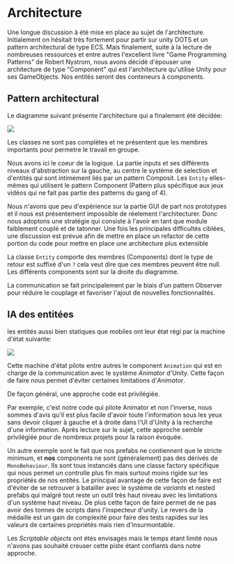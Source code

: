 # Architecture

Une longue discussion à été mise en place au sujet de l'architecture. Initialement on hésitait très fortement pour partir sur unity DOTS et un pattern architectural de type ECS. Mais finalement, suite à la lecture de nombreuses ressources et entre autres l'excellent livre "Game Programming Patterns" de Robert Nystrom, nous avons décidé d'épouser une architecture de type "Component" qui est l'architecture qu'utilise Unity pour ses GameObjects. Nos entités seront des conteneurs à components.

## Pattern architectural
Le diagramme suivant présente l'architecture qui a finalement été décidée:

![](https://i.imgur.com/FGRo4Vh.png)

Les classes ne sont pas complètes et ne présentent que les membres importants pour permetre le travail en groupe.

Nous avons ici le coeur de la logique. La partie inputs et ses différents niveaux d'abstraction sur la gauche, au centre le système de selection et d'entités qui sont intimement liés par un pattern Composit. Les `Entity` elles-mêmes qui utilisent le pattern Component (Pattern plus spécifique aux jeux vidéos qui ne fait pas partie des patterns du gang of 4).

Nous n'avons que peu d'expérience sur la partie GUI de part nos prototypes et il nous est présentement impossible de réelement l'architecturer. Donc nous adoptons une stratégie qui consiste à l'avoir en tant que module faiblement couplé et de tatonner. Une fois les principales difficultés ciblées, une discussion est prévue afin de mettre en place un refactor de cette portion du code pour mettre en place une architecture plus extensible

La classe `Entity` comporte des membres (Components) dont le type de retour est suffixé d'un `?` cela veut dire que ces membres peuvent être null. Les différents components sont sur la droite du diagramme.

La communication se fait principalement par le biais d'un pattern Observer pour réduire le couplage et favoriser l'ajout de nouvelles fonctionnalités.


## IA des entitées

les entités aussi bien statiques que mobiles ont leur état régi par la machine d'état suivante:

![](https://i.imgur.com/fKvpIJg.png)

Cette machine d'état pilote entre autres le component `Animation` qui est en charge de la communication avec le système *Animator* d'Unity. Cette façon de faire nous permet d'éviter certaines limitations d'*Animator*.

De façon général, une approche code est privilégiée.

Par exemple, c'est notre code qui pilote Animator et non l'inverse, nous sommes d'avis qu'il est plus facile d'avoir toute l'information sous les yeux sans devoir cliquer à gauche et à droite dans l'UI d'Unity à la recherche d'une information. Après lecture sur le sujet, cette approche semble privilégiée pour de nombreux projets pour la raison évoquée.

Un autre exemple sont le fait que nos prefabs ne contiennent que le stricte minimum, et **nos** components ne sont (généralement) pas des dérivés de `MonoBehaviour`. Ils sont tous instanciés dans une classe factory spécifique qui nous permet un controlle plus fin mais surtout moins rigide sur les propriétés de nos entités. Le principal avantage de cette façon de faire est d'éviter de se retrouver à batailler avec le système de *variants* et nested prefabs qui malgré tout reste un outil très haut niveau avec les limitations d'un système haut niveau. De plus cette façon de faire permet de ne pas avoir des tonnes de scripts dans l'inspecteur d'unity. Le revers de la médaille est un gain de complexité pour faire des tests rapides sur les valeurs de certaines propriétés mais rien d'insurmontable.

Les *Scriptable objects* ont étés envisagés mais le temps étant limité nous n'avons pas souhaité creuser cette piste étant confiants dans notre approche.